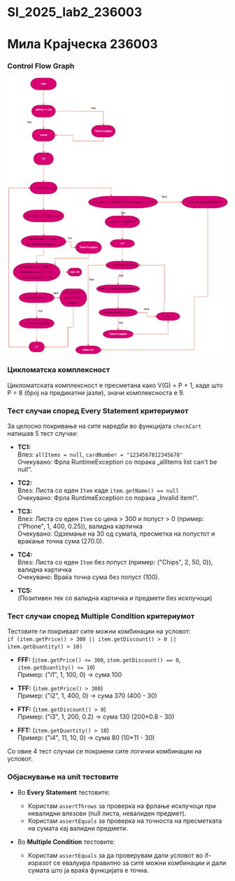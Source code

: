 # SI_2025_lab2_236003
# Мила Крајческа 236003
### Control Flow Graph
![CFG](cfg/cfg.drawio.png)

### Цикломатска комплексност
Цикломатската комплексност е пресметана како V(G) = P + 1, каде што P = 8 (број на предикатни јазли), значи комплексноста е 9.


### Тест случаи според Every Statement критериумот

За целосно покривање на сите наредби во функцијата `checkCart` напишав 5 тест случаи:  

- **TC1:**  
  Влез: `allItems = null`, `cardNumber = "1234567812345678"`  
  Очекувано: Фрла RuntimeException со порака „allItems list can't be null“.

- **TC2:**  
  Влез: Листа со еден `Item` каде `item.getName() == null`  
  Очекувано: Фрла RuntimeException со порака „Invalid item!“.

- **TC3:**  
  Влез: Листа со еден `Item` со цена > 300 и попуст > 0 (пример: ("Phone", 1, 400, 0.25)), валидна картичка  
  Очекувано: Одземање на 30 од сумата, пресметка на попустот и враќање точна сума (270.0).

- **TC4:**  
  Влез: Листа со еден `Item` без попуст (пример: ("Chips", 2, 50, 0)), валидна картичка  
  Очекувано: Враќа точна сума без попуст (100).

- **TC5:**  
  (Позитивен тек со валидна картичка и предмети без исклучоци)


### Тест случаи според Multiple Condition критериумот

Тестовите ги покриваат сите можни комбинации на условот:  
`if (item.getPrice() > 300 || item.getDiscount() > 0 || item.getQuantity() > 10)`

- **FFF:** (`item.getPrice() <= 300`, `item.getDiscount() == 0`, `item.getQuantity() <= 10`)  
  Пример: ("i1", 1, 100, 0) → сума 100

- **TFF:** (`item.getPrice() > 300`)  
  Пример: ("i2", 1, 400, 0) → сума 370 (400 - 30)

- **FTF:** (`item.getDiscount() > 0`)  
  Пример: ("i3", 1, 200, 0.2) → сума 130 (200*0.8 - 30)

- **FFT:** (`item.getQuantity() > 10`)  
  Пример: ("i4", 11, 10, 0) → сума 80 (10*11 - 30)

Со овие 4 тест случаи се покриени сите логички комбинации на условот.


### Објаснување на unit тестовите

- Во **Every Statement** тестовите:  
  - Користам `assertThrows` за проверка на фрлање исклучоци при невалидни влезови (null листа, невалиден предмет).  
  - Користам `assertEquals` за проверка на точноста на пресметката на сумата кај валидни предмети.

- Во **Multiple Condition** тестовите:  
  - Користам `assertEquals` за да проверувам дали условот во if-изразот се евалуира правилно за сите можни комбинации и дали сумата што ја враќа функцијата е точна.

